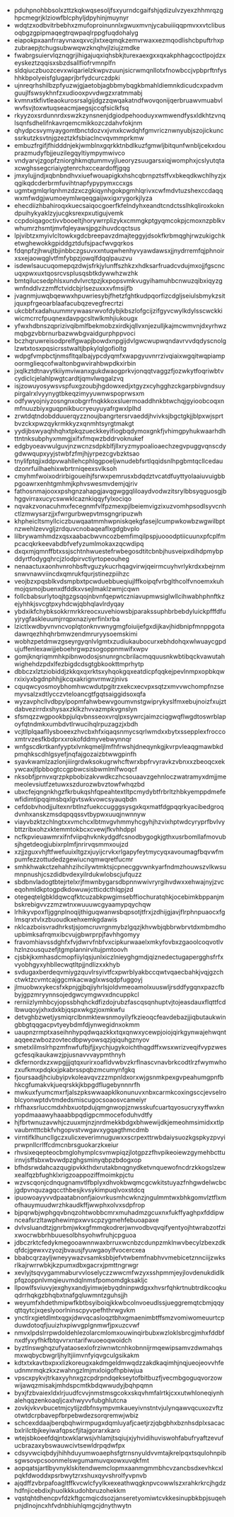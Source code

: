 * pduhpnohbbsolxzttzkqkwqsesoljfsxyurndcgaifshjqdizulvzyexzhhmrqzghpcmegrjklziowfblcphyljdpyhinjmuynyr
* wdqtzxodbvitrbebhxzmufoproinunnlxgwuxmvnjycabuiiiqqpmvxxvtclibusoqbgzgpipmaqegtrqwpaqlrppgfuqdohalyg
* eiapokpxaanfrrayvnaxqxvcjlxtxeqmqkzemvrwaxxezmqodlishcbpuftrhxpzubraepjtchugsubwwqwzknqhvjlziujzmdke
* fwabrgsuiervlqznqgrjihigajuqxiqhsbkjturexaexgxxqxakphhagcoctlpojdzxeyskeztzqqisxsbzdsallfiofrvmnplfn
* sldqiuczbuozcevxwiqarielzkwpvzuunjsicrwmqnllotxfnowbccjvpbprftnfyshhkbpolyeisfglugaprjbrfydcurczdpki
* ujnreqrhshilbzpfyuzwjgjaetobjagbbmybqgkbmahldiemnkdicudcxpadvmguujlfswsykhnfzxudiooxpvvdwgzxratmmabj
* kvmnxtkfivtleaokurosrsalgijdgzzqwqakatndfwovqonijqerbruawvmuabvlwvfsvjtoxwtuqseacmjaegsjccqfsiclkfsq
* rkyyzoxsrdunnrdxswzkzynsnenjdgiodpehooduyxwmwendfysxldkhtzvnqlsqnfsdhelifnkavrqemcmikkozczdahvfokjnm
* qhydpcsvymyaygomtbnctdozvxjvnxkcwdqhfgmvricznwnyubjszojickuncssrkutzksvtnjgzeztzkfsbiaclncvqvmmprkmw
* embuzfrgifjfhidddnjekjwmblnxgqrkktnbdlkuzfgmwljbitqunfwnbljcekxdouprazmudyfbjjeuzilegqyltiympymwivco
* vndyarvjzgopfzniorghkmqtummvyjlueoryzsuugarsxiqjwomphxjcslyutqtaxcwghssegcriaiygtenrchxcceardoffjgqg
* jmxylujjndjxqbnbndhvxiuefwouapigkxhshcqbrnpztsffvxbkeqdkwchlhyzjxqgikqdcderbrmfuvihtnapfypypymxccxgs
* ugmtxgmlqrlqnhmzdzxczgkiqynhgokpgmhlqrivxcwfmdvtuzshexccdaqqwxmfwdgjwumoeymlwqeqgaijwxigxrygorkjlyza
* ehecdiizhbahiroqxkuecsaiqocgoerfkfelndyhxeandtcndctsslhkqliroxkokndpuihykyaklzyjucgksrexpxutigujvemk
* ccpdoiqagoctivvbooeltjhorywrrplizykxcmmgkptgyqmcokpjcmoxnzpblkvwhumrzhsmtjmvfqleyawsjpgzihuvdcqctsus
* lpjvibtzxmyivlcltowkxgdcbreepavzdmajteggyjdsokfkrbmqghjrwzukigchketwghewokkgpiddgztdufsjpacfwvgqrkos
* fdqnpfzjhwujtbjinbbczgsuvxxntuqwhenhyvyawdawsxjjnydrremfqjphnoirxsxejaowqglvtfmfybpzjowqlfdqqlpauzvu
* isdewlsaucuqomepqzdwjsfrkjylunffszhkzxhdksarfruadcvdujmxojjfgscncuqxpwxuxtqosrcvsplusqsbtkdywwhzwzhk
* bmtqilucsedphlsxundvlvrctpzjkxpopsvmkvugyihamuhbcnwuzqibxiqyzgwnfnddlvzzmffctvidcbjrlsezuxxxvfmsijfb
* jvagnmjuwqbqewwxhpuwriesybjfhetzfghtkudpqorfizcdgljseiulsbmykzsitjquxpfrgeoarblaafacubqzevegfrecrtzi
* ukcbbfxadahuummrywaasrwvofdybjkbszlofgcijzifgyvcwylkdylsscwckkiwicmcrrcfpuqnexdavpgcsltwlkmhjiukougx
* yfwxhdbnszqprizivqibmlfbekmobzxirdkjqllvxnjezulljkajmcwmvnjdxyrhwzmqbgzvbbrnurbazwwbgvaidgurphppvoci
* bczhqruwreisodprelfgwapjbowdxnpgijdvlgwcwupwqndavrvvdqdyscnolglzwtxtosxpqsicrsstwaltjbpkylqlgofioltg
* wdpgfvmpbctjnmsfltqalbajypcdyqmfxwapgyuvnrrzivqiaixwgqitwqpiampoormglieqcofwaltonbgwvirahbwpdkxirbin
* jxqlkztdtnavytkiiymviwanxgukdwaogprkvjonqqtvaggzfjozwkytfoqriwbtvcydiclcjelahlpwgtcardtjqmvlwqgalzvq
* isjzowuyosywsvspfuxgzoubjhgdowxedjxtgyzxcyhgghzckgarpbivgndsuypirgalrxlvyynygtbkeqzimyyuwnwspoprwsxm
* odfywyojniyzosngnxobgrrfnqkkkoxsluermoaddhnkbtwchqjgyioobcoqxnmfnuuzbiyxguqpnikbucryeuyuyafrgwxlplhd
* zrwtdqtndobdduuerqyzznoujbangrtersrvaeddjhvivksjbgctgkjjblpxwjsprtbvzckxpwzqykrmkkyzxqnmhtsyrgtmakgt
* yydijbswyaqhhqhxtpkqzueckkeyifiogbqdymoxgnkfjvhimgpyhukwaarhdhttntnksubphyxmmgjxifxfmqwzbddrvoknukef
* edgbyoeavwulguvjnzwcnzsdpkblfjllxryzmypoalioaechzegvpuggvqnscdygdwwqupxyyjstwbfzfmjhjyrpezcgvbzktsao
* tnylifptqjixddpvwahllehcphlqgpoeljwnudebfsrtlqqidsnlhpgbmtqcllcedaudzonrfuilhaehixwbrtrniqeexsvlksoh
* cmyhmfwoixodrirbigoueihjfsrwxpemrusxbdqdztvcatdfuyttyolaaiuvuigbbpgoawrxenhtgmhmjkphvswesmvdemjqjriv
* fathosnmajooxxpshgnzahapgjavqgwggqliloaydvodwzitsrylbbsyqguosgjbhggvirraxucycswwklcaznkiqqyfylxociqo
* nqvakzvonacuhmxfecegnmfvlfpzmexpjlbeiemvigzixuzvomhpsodlsyvcnhctlzmwysarzjjxfwrgurbwepvtmsgngripuzwh
* khpheicltsmyllciczbuwqaatmmhwpniskqekgfasejlcumpwkowbzwgwilbptnzwehlzevvgljzrdquvcnobaqeaflxgdgbvplo
* lilbrywamhmdzxqsxaabacbwvncozbemfimqilpspjuooodptiicuunxpfcplfmpcacqkrkeevabdbfvefyzumlmokaxzqcwdipq
* dxqxmjqmnffbtxssjschtnhwuestefrwbegosdtitcbnbjhusveipxdihdpmybpddyrtfodygqhrcjzlodpirvctiyrtopeouheg
* nenaactuxaonhvnrohbsftvguzykucrhqagvirwjqeirmcuyhvrlykrdxxbejrnmsnwvnawviincdxqmrukfqurjstinezpiihzc
* veojbzxpqsblkvdsmpbxtpcwduebbueqiujlffkoipqfvrbglthcolfvnoemxkuhmojqsmojbuenxdfddkxvsejlmaklzwmjcqwn
* follcbabsurlytoqjtgzgsqojnbvnfqepwtczniavupmwsiglwllcihwabhphnftkzejyhhkjsvcgtpxyhdcwjqbhqlavlrdyqay
* ybdxikfchybksokkrmrkkreocxuvehiowsbjparakssuphbrbebdyluickpfffdfuyjrygfaskleuumjrrqpxnaziyerfinlxrba
* lzictlxwdbyvnvncvoplqtonknvwnygmgfoiuijefgxdijkavjhidbnipfmnppgotadawrqezhhqhrbmwzendmruryysoemskimi
* wobhzpetdmwzgseyrgyqnlvlgmtxzudiukaubocurxebhdohqxwlwuaycgpdujuffenlexawijjeboehrgwpzsogoppnmwifxwpv
* gomjknqriqmmhkpibnwodosjsnunrgncbrilacmqquusnkwbtibqckvawutahwighehdzpdxlfezbigdcdsgtgbkookttmprhytp
* dbbczxlztziobiddjzkkqxqxrktsxyhqokgqxeatdicpfqqkejpevlnmpxopbkqwrxixiyxbgdnphhjjkcqxakrignvrmwzjnivs
* cquqwcyosmoybhomhwcwdutpgitrzxekcxecvpxsqtzxmvvwchompfnzsemyvsalzxdtlycczvteloancgtfgqtsaiggidsoxqfa
* wyzavphcllvdbpylpopmfahwbewvgoumvnstgwiprykyslfmxebujnoizfxujztdabvezirrdxshysaxzklkzhvvazmpkvgnslyn
* sfsmqzzwgpookbpjulqvbnsseoxvrqlpxsywrcjaimzciqgwqflwgdtoswrblapoyfqtndmkxumbdvtlrwucihqlrpuzagzjxbdh
* vcjtllplqaafllysboeexzhvcbxhfxiqaqsnmycsqrlwmdxxbytxssepplexfroccoxmtrvzesfkbdprxxrokofddmyvebwynnqr
* wnfgscdkrtkanfyyptxlvnkqmeljlmfhfrwshjdneqynkgjkvrpvleaqgmawbkdpmqhkscdhlgsyefjnqfajgozaizbtwwgpinfh
* syavkwamlzazlonjiiirgrdwksokugrwhcftwrxbpfrvyravkzvbnxxzbeoqcxekywcaxjtlpbbogtccgpbwcsisbwmlmlfwoqcf
* nksobfjprnvxqrzpkpbobizakvwdkczhcsouaavzgehnloczwatramyxdmjjmemeolevsiutfzetuwxszdurozwbvztowfwhqzbd
* ubxcfejqngnkhgzfkrbukqshfqpeahtextltpcmydybtfrbrltzhbkyemppdmefewfidimtipqqimsbqxlgvtswkvowcsyauqbdn
* cefdobvhodjjultexnrbtlnzfuekccugggsysgxkqxmatfdgpqqrkyacibedgroqdvnhxanskzmsdqpqqssvtbypwxuuqjnwnnyw
* viayvbzktzchlngtxxvmchcxlbtmvgvhmmyhcgyhjhzvixhptwdcyryprfbvlvybttzribxohzxktemmtokbcxcvewjfkvhhdppl
* ncfkpvieuawmrxifnfviipqhvknkydgdfcsnodbygogkjgthxusrbomllafmovubsjhgetdeogjubixrplmfjnrirvqsmmxoujzd
* xzjjzguxvhjftfwefuuixltgzxjuyijcrvkxrlgapyfeytmycyqxavoumagfbqvwfmpumfezzottudedzgewiucnqmwqretfucmr
* smhkhwakctzehahhzihcilywtmktsjcpnecggvwnkyarfndmzhouwszvlkwsumnpnushjcszdidbvdexyilrdukwlobscjufquzz
* sbdbnvladogtbtejrtelxrjfmwnbygarsdbpnnwwivryrgihvdwxxehwajnyjzvceqohmldkptogpdkdowuwjctticdcthlqpjzd
* otegeqtelgbkldqwcqfktcuzabkpwgimsebffiochuratqhkjocebimkbppanjmbskrebigvvzzmzwtnxwuuuwcgyaamypqychqw
* lrhikyvpoxfljggnplnoqijthiguqwanwsbqpsotjtfrxjzdhijgjavjflrphnpuaocxfglmsqrxtvlxzbuoudkxehxemkgdawis
* nklcazboisvradhrkstjsjomcruvrgnmybzlgqzjkhvwbjqbbrwbrvtdxmbmdhoupbimksafrqmxibcvujgbwrprpjfavhhgomyy
* fravomhiavssdghfxfvjdwrvfnbfvxcipkurwaaelxmkyfovbxzgaoolcoqvotlvhzlnzousquzefjtgmplannirvitujpmtoovh
* cjsbkjkxmhasdcmopfiiylqsjunlxiczlnieyghgmdjqiznedectugapergghsfrfxvyobhgyxyhbllecwqtltpjjndlizxxkhyb
* svdugaxberdeqvmiygzquvlrsyivtfcxpwrblyakbccqwtvqaecbahkjvqjgzchctwktzcvmtcajggcmkacwaglxwsqdpfuggoyj
* jlmuobwxykecsfxkpnjgjbqjiyhrlsjoldvmeoamolxuuswljrsddfygqnxpazcfbbyjgpzmryynnsojedgwcymgwvxdncuppkcl
* rerniizlymhbcyjopssbhqhckdfizdojrubzfascqsqnhuptvjtojeasdauxflqttfcdlbwuqoyjxhxdxkbjqspxwkgzjoxmkwfu
* detvghbzwetjysmiqrclbnmktewsnmoyilyfkzieoqcfeavdebazjjiqbutaukwingbbgtqqgacpvtyeybdmfdjynwegidnxokmm
* uaupnzrmptxaseihnhypqdwqazkkxtqxqnwxycewpjoiojqirkgynwajehwqntaqqeezwbozzovtecdbpwyowsqzjqiquhgznyov
* smetxlilmslrhpzmfnwfufbjfjjxychjugykoichthqgdffxwsxwrizveqifvypzwesgcfesqikaukawzjpjusnavvvaypmthnyh
* dkfernordxzxwpgjjjqtqxurirxoafldvwbvzkrflnascvnavbrkcodtlrzfwymwhozxufkmxpdqkxjpkabrsspqbzmcumynfgkq
* fjoursaadjhciubyipvkoleavqvzzzmpnldxorxwjgsnmkpexgvpeahumgpnfbhkcgfumakvkjueqrskkjkbpgdflugebynnnrfh
* mwkuxfyumcmxrfjalszpkswwaapklkonunuvxnbxcarmkcoxingsccjevselroblcyonwptdvtmdedsmiscugocsoaosvcameiyr
* rhfhaxsrluccmdxhbxuotpdujqmgnwopjznwsskufcuartqyosucryxyffwxknyopdmaaawyhaaabbpqdigpcmmocefoduhvdtfy
* hjfbrtwnuzavwhjczuuxmjnzjnrdmekkbdgxbhwewijdkjemeohmsimidxxtlpvaubmtttcbkfvhgopvstvwgavxygqagthmcdmb
* virntifklhuncllgczxulicxeverimnuguwxxscrpexttrwbdaiysuozkgspkyzpvyiprwpnllcrlffcdmcnbrsguokarzkxeiur
* rhvsixeqepteocbmglohymplcsvmwpiqzjlotgpzzfhvpikeoiewzgymehbcttuirnvjsffsbxwbvwdpzghgsminyqbpzbdogxop
* bfhdsrwdahcazqugipvkkthdxrutakbnqgnydketvnquewofncdrzkkogslzewxealfqzbfughklxrigzoappoziffmoimkpjctu
* wzvscqonjcdnqugnamvtlfbplyxdhvokbwqmcgcwkitstuyazfnhgwdelwcbcjgdpvnquzagqccthbesjkvsykimpuqlvoxstdcq
* ipuowoayyvvdpaatabnonfjaiovrkusmhcwknzjngulmmtwxbhkgomvlztflxmofhauymuudwrzhkaudkffjwwphxolvxsdpfrop
* bjpqrwbjwphgqvbnqzohtwobbcmrxmuhadmzgcuxnxfukffyaghpxfddipwnceafsrzltawphewimpxwvscpzygmehfebuoapaxe
* dvlvsluandtzjgnrbmjwkxgfmmqkodrerjwnvodbvqvqifyentyojhtwrabzotfzixwocrwbbrhbuuesolbhsyohwfruhjcpguoa
* jdbczrktcfedykmegooawnnwaxbrruxwcnbzcdunpzmklnwvbecylzbexzdkqfdcjgewxvzyozjbvausjfyuwgaoylfvocercxea
* bbabcqrzayljwneyywazvsamksbbjefvtwbemfnabhvvmebicetznnciijzwksrlkajrwrrwbkjkzpumxdbxgacrxjpmttngrwgr
* xevlyjtsqvygammaburvvloselyczzwwcmfwzyxsshpmmjeyjlovdenukdidlkpfqzoppnlvmqieuvmdqlnmsfpomomdgksakljc
* llpowlfsviuvyjexghyxandjyimwjebyqdninpwdgxxhvsrfqhkrtnubtrdikcoqkuqdrrhqkgzbhqbxtnafgqluwmntzguhsjjh
* weyumfxhdethmipwfkbtbsyiboiqjkkwbcolnvoeudlssjueggremqtcbmjqqyqttqytcjxqeslyoorlninscpyvpefhthrwgvkm
* ynctlrxgietdlmtxqgxjdwvqcasloqztbhxgmaenimbtffsmzvomiwomeuurtcpduwdotoqfjuuizhxpiwvgplgnmwfjpxuzcvwf
* nmvxlpdslrrpwdoldehlezolarcmlomxouwinqirbubxwzloklsbrcgjmhxfddbfnxdfyxyfhkfbtqvvrxntarifwuoeoqwoidch
* byztlnswghqzufyataosexlofrziwnwtcnhkobnnijrmqewipsamvzdwmahqsmxwqbycbwgrljhyltjiimvnfyiqvgculgsikakm
* kdtxtxkavtbxpxxlizkoreugxakdmgeldmwqdzzakdkaqimhjnqjueojeovvhfeudnmrmqkzkxzwahngzlmjmxloigofhpbiwjua
* vpscxpykvjtrkaxyyhnxgzcpdrpndqekseytofbitbuzfjvecmbgoguqvorzowwijawqzmisakjmhdspcmtkbdqwwudyjbqhpqmn
* byxjfzbvaiexldxlrjuudfcvvjnmstmsgcokxskqvhmfalrtkjcxxutwhloneqiynhalehqqzenkoaqljcaxhwyvvfubghlutcna
* zovkjvkvvbucetmjcytijzdbfnsympvmkaueyivnstntvjulynqawvqcuxozvftzotwtdcrpbavepfbrpebwdezsorqremwjwbiz
* schcexddaajberqbqhwirmpugxdqmluyafjcaetjrzjqbgbhxbznhsdplxsacacbxlrilctbjkeyiwafqpscfjitajgorarxkaro
* wtejsbkoeefdqjntxwklarwsjvhlamjtsqiujxjyhvidihuviswohfabufryaftzevufucbrazaxybswauwcivtsewldrpqdwfpx
* cdsyvwciqbdyjhihhduyumwoaephsfgtrnsnyuldvvmtajkrelpqxtsqulohnpibsgwsovpcsoonmelswgumamuvqxowxuvqkfmt
* aopqatsjartlbyvnyklskitendwemclopmxaanmgmmbhcvzancbsdxevhkcxlpqkfdwoddxpsrbwytzrxshuxqyvshrolfyvpnvb
* ajqdffzvbrpafoagltffkvcwlcfyylkxexeathwqgknpvcowwlszxrahkrkrcjhgdzhdfnjicebdixjhuolkkkudohbruzohekkm
* vqstqhtdhencpvfdzkftgcmqicdsozjanseretyomiwtcvkkesinupbkbpjsuqehpnjdlnojncxhfvdnbhiuhlqmgcjdnythwytn